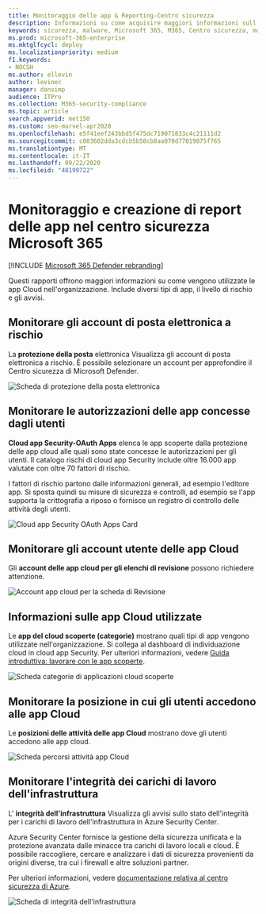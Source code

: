 ```yaml
---
title: Monitoraggio delle app & Reporting-Centro sicurezza
description: Informazioni su come acquisire maggiori informazioni sull'utilizzo delle app Cloud nell'organizzazione. Include diversi tipi di app, il livello di rischio e gli avvisi.
keywords: sicurezza, malware, Microsoft 365, M365, Centro sicurezza, monitoraggio, report, app
ms.prod: microsoft-365-enterprise
ms.mktglfcycl: deploy
ms.localizationpriority: medium
f1.keywords:
- NOCSH
ms.author: ellevin
author: levinec
manager: dansimp
audience: ITPro
ms.collection: M365-security-compliance
ms.topic: article
search.appverid: met150
ms.custom: seo-marvel-apr2020
ms.openlocfilehash: e5f41eef243bbd5f475dc719071833c4c21111d2
ms.sourcegitcommit: c083602dda3cdcb5b58cb8aa070d77019075f765
ms.translationtype: MT
ms.contentlocale: it-IT
ms.lasthandoff: 09/22/2020
ms.locfileid: "48199722"
---
```

# <a name="app-monitoring-and-reporting-in-the-microsoft-365-security-center"></a>Monitoraggio e creazione di report delle app nel centro sicurezza Microsoft 365

[!INCLUDE [Microsoft 365 Defender rebranding](../includes/microsoft-defender.md)]


Questi rapporti offrono maggiori informazioni su come vengono utilizzate le app Cloud nell'organizzazione. Include diversi tipi di app, il livello di rischio e gli avvisi.

## <a name="monitor-email-accounts-at-risk"></a>Monitorare gli account di posta elettronica a rischio

La **protezione della posta** elettronica Visualizza gli account di posta elettronica a rischio. È possibile selezionare un account per approfondire il Centro sicurezza di Microsoft Defender.

![Scheda di protezione della posta elettronica](../../media/email-protection.png)

## <a name="monitor-app-permissions-granted-by-users"></a>Monitorare le autorizzazioni delle app concesse dagli utenti

**Cloud app Security-OAuth Apps** elenca le app scoperte dalla protezione delle app cloud alle quali sono state concesse le autorizzazioni per gli utenti. Il catalogo rischi di cloud app Security include oltre 16.000 app valutate con oltre 70 fattori di rischio.

I fattori di rischio partono dalle informazioni generali, ad esempio l'editore app. Si sposta quindi su misure di sicurezza e controlli, ad esempio se l'app supporta la crittografia a riposo o fornisce un registro di controllo delle attività degli utenti.

![Cloud app Security OAuth Apps Card](../../media/cloud-app-security-oauth-apps.png)

## <a name="monitor-cloud-app-user-accounts"></a>Monitorare gli account utente delle app Cloud

Gli **account delle app cloud per gli elenchi di revisione** possono richiedere attenzione.

![Account app cloud per la scheda di Revisione](../../media/cloud-app-accounts-for-review.png)

## <a name="understand-which-cloud-apps-are-used"></a>Informazioni sulle app Cloud utilizzate

Le **app del cloud scoperte (categorie)** mostrano quali tipi di app vengono utilizzate nell'organizzazione. Si collega al dashboard di individuazione cloud in cloud app Security. Per ulteriori informazioni, vedere [Guida introduttiva: lavorare con le app scoperte](https://docs.microsoft.com/cloud-app-security/discovered-apps).  

![Scheda categorie di applicazioni cloud scoperte](../../media/discovered-cloud-apps-categories.png)

## <a name="monitor-where-users-access-cloud-apps"></a>Monitorare la posizione in cui gli utenti accedono alle app Cloud

Le **posizioni delle attività delle app Cloud** mostrano dove gli utenti accedono alle app cloud.

![Scheda percorsi attività app Cloud](../../media/cloud-app-activity-locations.png)

## <a name="monitor-health-for-infrastructure-workloads"></a>Monitorare l'integrità dei carichi di lavoro dell'infrastruttura

L' **integrità dell'infrastruttura** Visualizza gli avvisi sullo stato dell'integrità per i carichi di lavoro dell'infrastruttura in Azure Security Center.

Azure Security Center fornisce la gestione della sicurezza unificata e la protezione avanzata dalle minacce tra carichi di lavoro locali e cloud. È possibile raccogliere, cercare e analizzare i dati di sicurezza provenienti da origini diverse, tra cui i firewall e altre soluzioni partner.

Per ulteriori informazioni, vedere [documentazione relativa al centro sicurezza di Azure](https://docs.microsoft.com/azure/security-center/).

![Scheda di integrità dell'infrastruttura](../../media/infrastructure-health.png)
